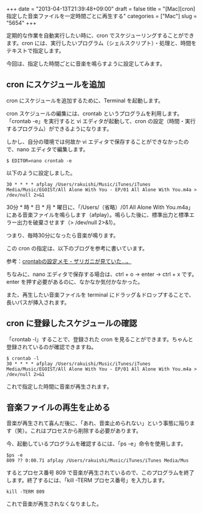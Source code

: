 +++
date = "2013-04-13T21:39:48+09:00"
draft = false
title = "[Mac][cron] 指定した音楽ファイルを一定時間ごとに再生する"
categories = ["Mac"]
slug = "5654"
+++

定期的な作業を自動実行したい時に、cron でスケジューリングすることができます。cron には、実行したいプログラム（シェルスクリプト）・処理と、時間をテキストで指定します。

今回は、指定した時間ごとに音楽を鳴らすように設定してみます。

<h2>cron にスケジュールを追加</h2>

cron にスケジュールを追加するために、Terminal を起動します。

cron スケジュールの編集には、crontab というプログラムを利用します。「crontab -e」を実行すると vi エディタが起動して、cron の設定（時間・実行するプログラム）ができるようになります。

しかし、自分の環境では何故か vi エディタで保存することができなかったので、nano エディタで編集します。

<pre><code>$ EDITOR=nano crontab -e</code></pre>

以下のように設定しました。

<pre><code>30 * * * * afplay /Users/rakuishi/Music/iTunes/iTunes Media/Music/EGOIST/All Alone With You - EP/01 All Alone With You.m4a > /dev/null 2>&1</code></pre>

30分 * 時 * 日 * 月 * 曜日に、「/Users/（省略）/01 All Alone With You.m4a」にある音楽ファイルを鳴らします（afplay）。鳴らした後に、標準出力と標準エラー出力を破棄させます（> /dev/null 2>&1）。

つまり、毎時30分になったら音楽が鳴ります。

この cron の指定は、以下のブログを参考に書いています。

参考：<a href="http://d.hatena.ne.jp/zariganitosh/20090303/1236127071" target="_blank">crontabの設定メモ - ザリガニが見ていた...。</a>

ちなみに、nano エディタで保存する場合は、ctrl + o → enter → ctrl + x です。enter を押す必要があるのに、なかなか気付かなかった。

また、再生したい音楽ファイルを terminal にドラッグ＆ドロップすることで、長いパスが挿入されます。

<h2>cron に登録したスケジュールの確認</h2>

「crontab -l」することで、登録された cron を見ることができます。ちゃんと登録されているのが確認できますね。

<pre><code>$ crontab -l
30 * * * * afplay /Users/rakuishi/Music/iTunes/iTunes Media/Music/EGOIST/All Alone With You - EP/01 All Alone With You.m4a > /dev/null 2>&1</code></pre>

これで指定した時間に音楽が再生されます。

<h2>音楽ファイルの再生を止める</h2>

音楽が再生されて喜んだ後に、「あれ、音楽止められない」という事態に陥ります（笑）。これはプロセスから削除する必要があります。

今、起動しているプログラムを確認するには、「ps -e」命令を使用します。

<pre><code>$ps -e
809 ?? 0:00.71 afplay /Users/rakuishi/Music/iTunes/iTunes Media/Mus</code></pre>

するとプロセス番号 809 で音楽が再生されているので、このプログラムを終了します。終了するには、「kill -TERM プロセス番号」を入力します。

<pre><code>kill -TERM 809</code></pre>

これで音楽が再生されなくなりました。

